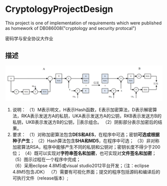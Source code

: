 # CryptologyProjectDesign
This project is one of implementation of requirements which were published as homework of DB086008("cryptology and security protocal")

密码学与安全协议大作业

## 描述
![](https://raw.githubusercontent.com/Morris-Wei/CryptologyProjectDesign/main/img/Snipaste_2021-10-22_14-50-16.png)

1. 说明：
   （1）M表示明文，H表示Hash函数，E表示加密算法，D表示解密算法，RKA表示发送方A的私钥，UKA表示发送方A的公钥，RKB表示发送方B的私钥，UKB表示发送方B的公钥，||表示组合。 
   （2）阴影部分表示加密后的结果。  
2. 要求：
     （1）对称加密算法包含**DES和AES**，在程序中可选；密钥**可选或根据种子产生**； 
     （2）Hash算法包含**SHA和MD5**，在程序中可选； 
     （3）非对称加密算法RSA，程序中能够产生不同的私钥和公钥对；密钥长度不得少于200位； 
     （4）既可以实现对**字符串签名和加密**，也可实现对**文件签名和加密**； 
     （5）图示过程在一个程序中完成；  
     （6）采用eclipse 4.8M5或visual studio2012平台开发；（注：eclipse 4.8M5包含JDK） 
     （7）需要有可视化界面；提交的程序包括源码和编译后的可执行文件（release版本）; 
